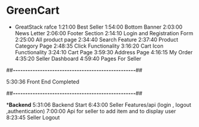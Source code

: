 # GreenCart 
- GreatStack
rafce
1:21:00 Best Seller
1:54:00 Bottom Banner
2:03:00 News Letter
2:06:00 Footer Section
2:14:10 Login and Registration Form
2:25:00 All product page
2:34:40 Search Feature
2:37:40 Product Category Page
2:48:35 Click Functionality
3:16:20 Cart Icon Functionality 
3:24:10 Cart Page
3:59:30 Address Page
4:16:15 My Order
4:35:20 Seller Dashboard
4:59:40 Pages For Seller

##**--------------------------------------------------**##

5:30:36 Front End Completed


##**--------------------------------------------------**##

***************Backend**************
5:31:06 Backend Start
6:43:00 Seller Features/api (login , logout ,authentication)
7:00:00 Api for seller to add item and to display user
8:23:45 Seller Logout